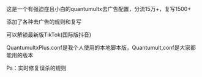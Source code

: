 这是一个有强迫症且小白的quantumultx去广告配置，分流15万+，复写1500+

添加了各种去广告的规则和复写

可以解锁最新版TikTok(国际版抖音)

QuantumultxPlus.conf是我个人使用的本地脚本版，Quantumult,conf是大家都能用的版本

Ps：实时修复误杀的规则
